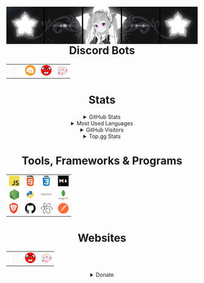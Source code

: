<img src="https://raw.githubusercontent.com/ZiroCore/ZiroCore/main/Images/anime_banner.gif" href='https://zirobot.xyz' style="float:left"></img>

<h1 align='center'> Discord Bots</h1>
<table align='center'>
 <tbody>
   <tr>
     <td><a href="https://discord.com/api/oauth2/authorize?client_id=752242570532225064&permissions=8&scope=bot"><img alt="Ziro-Bot" title="Ziro-Bot" height="28px"
                        src="https://raw.githubusercontent.com/ZiroCore/ZiroCore/main/Images/zirobot.png" /></a>
            </td>
     <td><a href="https://discord.com/oauth2/authorize?client_id=800649093470617601&permissions=379968&scope=bot"><img alt="Crypto Stats" title="Crypto Stats" height="28px"
                        src="https://raw.githubusercontent.com/ZiroCore/ZiroCore/main/Images/crypto.png" /></a>
            </td>
     <td><a href="https://discord.com/api/oauth2/authorize?client_id=706120306082971699&permissions=2146958847&scope=bot"><img alt="RAGE" title="RAGE" height="28px"
                        src="https://raw.githubusercontent.com/ZiroCore/ZiroCore/main/Images/rage.png" /></a>
            </td>
     <td><a href="https://discord.com/oauth2/authorize?client_id=746714900604125222&scope=bot&permissions=8"><img alt="Yupy" title="Yupy" height="28px"
                        src="https://raw.githubusercontent.com/ZiroCore/ZiroCore/main/Images/yupy.png" /></a>
            </td>
   </tr>
  </tbody>
  </table>

<h1 align='center'> Stats</h1>

<details align='center'>
  <summary>GitHub Stats</summary>
  <br/>
  <a href="https://github.com/ZiroCore"><img alt="Github Stats" src="https://github-readme-stats.vercel.app/api?username=ZiroCore&show_icons=true&show_owner=true&line_height=27&count_private=true&include_all_commits=true&title_color=bdddff&text_color=1cd6ff&icon_color=ef8539&bg_color=031a1f" /></a>
</details>

<details align='center'> 
  <summary>Most Used Languages</summary>
  <br/>
  <a href="https://github.com/ZiroCore"><img alt="ZiroCore's Top Languages" src="https://github-readme-stats.vercel.app/api/top-langs/?username=ZiroCore&bg_color=031a1f&title_color=bdddff&text_color=44a7c4&icon_color=0e6b7f"/></a></details>
  
<details align='center'>
  <summary>GitHub Visitors</summary>
  <br/>
  <a href="https://github.com/ZiroCore"><img alt="Github Visitors" src="https://visitor-badge.glitch.me/badge?page_id=ZiroCore.ZiroCore" /></a>
</details>
<!---->
<details align='center'>
  <summary>Top.gg Stats</summary>
  <br/>
  <a href="https://top.gg/bot/752242570532225064">
  <img src="https://top.gg/api/widget/status/752242570532225064.svg" alt="Ziro-Bot" />
  </a>
 <a href="https://top.gg/bot/752242570532225064">
  <img src="https://top.gg/api/widget/servers/752242570532225064.svg" alt="Ziro-Bot" />
  </a>
 <a href="https://top.gg/bot/752242570532225064">
  <img src="https://top.gg/api/widget/owner/752242570532225064.svg" alt="Ziro-Bot" />
  </a>
 <p></p>
 <a href="https://top.gg/bot/800649093470617601">
  <img src="https://top.gg/api/widget/status/800649093470617601.svg" alt="Crypto Stats" />
  </a>
 <a href="https://top.gg/bot/800649093470617601">
  <img src="https://top.gg/api/widget/upvotes/800649093470617601.svg" alt="Crypto Stats" />
  </a>
 <a href="https://top.gg/bot/800649093470617601">
  <img src="https://top.gg/api/widget/owner/800649093470617601.svg" alt="Crypto Stats" />
  </a>
</details>

<h1 align='center'> Tools, Frameworks & Programs</h1>

<table align='center'>
    <tbody>
        <tr>
            <td>
             <a href="https://developer.mozilla.org/en-US/docs/Web/JavaScript"><img alt="JavaScript" title="JavaScript" height="28px"
                        src="https://raw.githubusercontent.com/ZiroCore/ZiroCore/main/Images/javascript.png" /></a>
            </td>
            <td>
             <a href="https://www.w3schools.com/html/"><img alt="HTML5" title="HTML5" height="28px"
                        src="https://raw.githubusercontent.com/ZiroCore/ZiroCore/main/Images/html.png" /></a>
            </td>
            <td>
             <a href="https://www.w3schools.com/css/"><img alt="CSS3" title="CSS3" height="28px"
                        src="https://raw.githubusercontent.com/ZiroCore/ZiroCore/main/Images/css.png" /></a>
            </td>
         <td>
             <a href="https://en.wikipedia.org/wiki/Markdown"><img alt="Markdown" title="Markdown" height="28px"
                        src="https://raw.githubusercontent.com/ZiroCore/ZiroCore/main/Images/logo_markdownbric.png" /></a>
         </td>
        </tr>
        <tr>
            <td>
             <a href="https://nodejs.org/"><img alt="NodeJS" title="NodeJS" height="28px"
                        src="https://raw.githubusercontent.com/ZiroCore/ZiroCore/main/Images/nodejs.png" /></a>
            </td>
            <td>
             <a href="https://www.python.org/"><img alt="Python" title="Python" height="28px"
                        src="https://raw.githubusercontent.com/ZiroCore/ZiroCore/main/Images/python.png" /></a>
            </td>
             <td>
   <a href="https://expressjs.com"><img alt="Express.js" title="Express" height="28px"
                        src="https://raw.githubusercontent.com/ZiroCore/ZiroCore/2537847ad18beb9fbd4ff574cf542edfdb41e861/Images/express-original-wordmark.svg" /></a>
         </td>
            <td>
             <a href="https://mongodb.com"><img alt="Mongodb" title="Mongo" height="28px"
                        src="https://raw.githubusercontent.com/ZiroCore/ZiroCore/2537847ad18beb9fbd4ff574cf542edfdb41e861/Images/mongodb-original-wordmark.svg" /></a>
         </td>
         <!--</td>-->
        </tr>
        <tr>
            <td>
             <a href="https://brave.com/"><img alt="Brave" title="Brave" height="28px"
                        src="https://raw.githubusercontent.com/ZiroCore/ZiroCore/main/Images/UfBWFbP.png" /></a>
         </td>
         <td>
             <a href="https://github.com"><img alt="GitHub" title="GitHub" height="28px"
                        src="https://raw.githubusercontent.com/ZiroCore/ZiroCore/main/Images/DZgetVv.png" /></a>
         </td>
              <td>
               <a href="https://atom.io"><img alt="Atom Editor" title="Atom" height="28px"
                        src="https://raw.githubusercontent.com/ZiroCore/ZiroCore/main/Images/Atom_editor_logo.svg.png" /></a>
         </td>
  <td>
   <a href="https://postman.co"><img alt="Postman" title="Postman" height="28px"
                        src="https://raw.githubusercontent.com/ZiroCore/ZiroCore/2537847ad18beb9fbd4ff574cf542edfdb41e861/Images/getpostman-icon.svg" /></a>
         </td>
</table>

<h1 align='center'> Websites</h1>

<table align='center'>
 <tbody>
   <tr>
     <td><a href="http://zirobot.xyz/"><img alt="Ziro-Bot" title="Ziro-Bot" height="28px"
                        src="https://raw.githubusercontent.com/ZiroCore/ZiroCore/main/Images/zirobot.png" /></a>
            </td>
     <td><a href="http://ragebot.xyz/"><img alt="RAGE" title="RAGE" height="28px"
                        src="https://raw.githubusercontent.com/ZiroCore/ZiroCore/main/Images/rage.png" /></a>
            </td>
    </td>
     <td><a href="http://www.yupy.shop/"><img alt="Yupy" title="Yupy" height="28px"
                        src="https://raw.githubusercontent.com/ZiroCore/ZiroCore/main/Images/yupy.png" /></a>
            </td>
   </tr>
  </tbody>
  </table>
  
  <details align='center'> 
  <summary>Donate</summary>
  <br/>
  <a href="https://ko-fi.com/zirobot"><img alt="Donate" src="https://cdn.ko-fi.com/cdn/kofi3.png?v=2" height="64" width="256"/></a></details>

